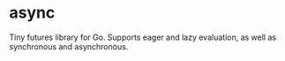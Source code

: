 # async

Tiny futures library for Go. Supports eager and lazy evaluation, as well as synchronous and asynchronous.